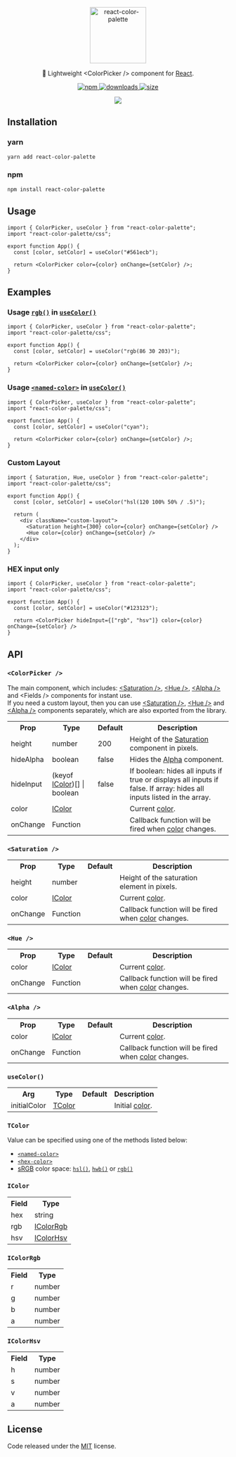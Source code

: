 <div align="center">
  <p>
    <img alt="react-color-palette" src="https://github.com/Wondermarin/react-color-palette/raw/main/public/logo.png" width="128px" height="128px" />
  </p>
  <p>🎨 Lightweight &lt;ColorPicker /&gt; component for <a href="https://github.com/facebook/react">React</a>.</p>
  <p>
    <a href="https://www.npmjs.com/package/react-color-palette">
      <img alt="npm" src="https://badgen.net/npm/v/react-color-palette?color=561ecb" />
    </a>
    <a href="https://www.npmjs.com/package/react-color-palette">
      <img alt="downloads" src="https://badgen.net/npm/dw/react-color-palette?color=561ecb" />
    </a>
    <a href="https://bundlephobia.com/result?p=react-color-palette">
      <img alt="size" src="https://badgen.net/bundlephobia/minzip/react-color-palette@latest?color=561ecb" />
    </a>
  </p>
  <p>
    <img src="https://github.com/Wondermarin/react-color-palette/raw/main/public/demo.apng" />
  </p>
</div>

## Installation

### yarn
```sh
yarn add react-color-palette
```

### npm
```sh
npm install react-color-palette
```

## Usage

```tsx
import { ColorPicker, useColor } from "react-color-palette";
import "react-color-palette/css";

export function App() {
  const [color, setColor] = useColor("#561ecb");

  return <ColorPicker color={color} onChange={setColor} />;
}
```

## Examples

### Usage <a href="https://developer.mozilla.org/en-US/docs/Web/CSS/color_value/rgb">`rgb()`</a> in <a href="#usecolor">`useColor()`</a>
```tsx
import { ColorPicker, useColor } from "react-color-palette";
import "react-color-palette/css";

export function App() {
  const [color, setColor] = useColor("rgb(86 30 203)");

  return <ColorPicker color={color} onChange={setColor} />;
}
```

### Usage <a href="https://developer.mozilla.org/en-US/docs/Web/CSS/named-color">`<named-color>`</a> in <a href="#usecolor">`useColor()`</a>
```tsx
import { ColorPicker, useColor } from "react-color-palette";
import "react-color-palette/css";

export function App() {
  const [color, setColor] = useColor("cyan");

  return <ColorPicker color={color} onChange={setColor} />;
}
```

### Custom Layout
```tsx
import { Saturation, Hue, useColor } from "react-color-palette";
import "react-color-palette/css";

export function App() {
  const [color, setColor] = useColor("hsl(120 100% 50% / .5)");

  return (
    <div className="custom-layout">
      <Saturation height={300} color={color} onChange={setColor} />
      <Hue color={color} onChange={setColor} />
    </div>
  );
}
```

### HEX input only
```tsx
import { ColorPicker, useColor } from "react-color-palette";
import "react-color-palette/css";

export function App() {
  const [color, setColor] = useColor("#123123");

  return <ColorPicker hideInput={["rgb", "hsv"]} color={color} onChange={setColor} />
}
```

## API

### `<ColorPicker />`
<p>The main component, which includes: <a href="#saturation">&lt;Saturation /&gt;</a>, <a href="#hue">&lt;Hue /&gt;</a>, <a href="#alpha">&lt;Alpha /&gt;</a> and &lt;Fields /&gt; components for instant use.<br />If you need a custom layout, then you can use <a href="#saturation">&lt;Saturation /&gt;</a>, <a href="#hue">&lt;Hue /&gt;</a> and <a href="#alpha">&lt;Alpha /&gt;</a> components separately, which are also exported from the library.</p>

<table>
  <tr>
    <th>Prop</th>
    <th>Type</th>
    <th>Default</th>
    <th>Description</th>
  </tr>
  <tr>
    <td>height</td>
    <td>number</td>
    <td>200</td>
    <td>Height of the <a href="#saturation">Saturation</a> component in pixels.</td>
  </tr>
  <tr>
    <td>hideAlpha</td>
    <td>boolean</td>
    <td>false</td>
    <td>Hides the <a href="#alpha">Alpha</a> component.</td>
  </tr>
  <tr>
    <td>hideInput</td>
    <td>(keyof <a href="#icolor">IColor</a>)[] | boolean</td>
    <td>false</td>
    <td>If boolean: hides all inputs if true or displays all inputs if false. If array: hides all inputs listed in the array.</td>
  </tr>
  <tr>
    <td>color</td>
    <td><a href="#icolor">IColor</a></td>
    <td></td>
    <td>Current <a href="#icolor">color</a>.</td>
  </tr>
  <tr>
    <td>onChange</td>
    <td>Function</td>
    <td></td>
    <td>Сallback function will be fired when <a href="#icolor">color</a> changes.</td>
  </tr>
</table>

### `<Saturation />`

<table>
  <tr>
    <th>Prop</th>
    <th>Type</th>
    <th>Default</th>
    <th>Description</th>
  </tr>
  <tr>
    <td>height</td>
    <td>number</td>
    <td></td>
    <td>Height of the saturation element in pixels.</td>
  </tr>
  <tr>
    <td>color</td>
    <td><a href="#icolor">IColor</a></td>
    <td></td>
    <td>Current <a href="#icolor">color</a>.</td>
  </tr>
  <tr>
    <td>onChange</td>
    <td>Function</td>
    <td></td>
    <td>Сallback function will be fired when <a href="#icolor">color</a> changes.</td>
  </tr>
</table>

### `<Hue />`

<table>
  <tr>
    <th>Prop</th>
    <th>Type</th>
    <th>Default</th>
    <th>Description</th>
  </tr>
  <tr>
    <td>color</td>
    <td><a href="#icolor">IColor</a></td>
    <td></td>
    <td>Current <a href="#icolor">color</a>.</td>
  </tr>
  <tr>
    <td>onChange</td>
    <td>Function</td>
    <td></td>
    <td>Сallback function will be fired when <a href="#icolor">color</a> changes.</td>
  </tr>
</table>

### `<Alpha />`

<table>
  <tr>
    <th>Prop</th>
    <th>Type</th>
    <th>Default</th>
    <th>Description</th>
  </tr>
  <tr>
    <td>color</td>
    <td><a href="#icolor">IColor</a></td>
    <td></td>
    <td>Current <a href="#icolor">color</a>.</td>
  </tr>
  <tr>
    <td>onChange</td>
    <td>Function</td>
    <td></td>
    <td>Сallback function will be fired when <a href="#icolor">color</a> changes.</td>
  </tr>
</table>

### `useColor()`

<table>
  <tr>
    <th>Arg</th>
    <th>Type</th>
    <th>Default</th>
    <th>Description</th>
  </tr>
  <tr>
    <td>initialColor</td>
    <td><a href="#tcolor">TColor</a></td>
    <td></td>
    <td>Initial <a href="#tcolor">сolor</a>.</td>
  </tr>
</table>

### `TColor`
<p>Value can be specified using one of the methods listed below:</p>

- <a href="https://developer.mozilla.org/en-US/docs/Web/CSS/named-color">`<named-color>`</a>
- <a href="https://developer.mozilla.org/en-US/docs/Web/CSS/hex-color">`<hex-color>`</a>
- <a href="https://en.wikipedia.org/wiki/SRGB">sRGB</a> color space: <a href="https://developer.mozilla.org/en-US/docs/Web/CSS/color_value/hsl">`hsl()`</a>, <a href="https://developer.mozilla.org/en-US/docs/Web/CSS/color_value/hwb">`hwb()`</a> or <a href="https://developer.mozilla.org/en-US/docs/Web/CSS/color_value/rgb">`rgb()`</a>

### `IColor`

<table>
  <tr>
    <th>Field</th>
    <th>Type</th>
  </tr>
  <tr>
    <td>hex</td>
    <td>string</td>
  </tr>
  <tr>
    <td>rgb</td>
    <td><a href="#icolorrgb">IColorRgb</a></td>
  </tr>
  <tr>
    <td>hsv</td>
    <td><a href="#icolorhsv">IColorHsv</a></td>
  </tr>
</table>

### `IColorRgb`

<table>
  <tr>
    <th>Field</th>
    <th>Type</th>
  </tr>
  <tr>
    <td>r</td>
    <td>number</td>
  </tr>
  <tr>
    <td>g</td>
    <td>number</td>
  </tr>
  <tr>
    <td>b</td>
    <td>number</td>
  </tr>
    <tr>
    <td>a</td>
    <td>number</td>
  </tr>
</table>

### `IColorHsv`

<table>
  <tr>
    <th>Field</th>
    <th>Type</th>
  </tr>
  <tr>
    <td>h</td>
    <td>number</td>
  </tr>
  <tr>
    <td>s</td>
    <td>number</td>
  </tr>
  <tr>
    <td>v</td>
    <td>number</td>
  </tr>
    <tr>
    <td>a</td>
    <td>number</td>
  </tr>
</table>

## License

<p>Code released under the <a href="https://github.com/Wondermarin/react-color-palette/blob/master/LICENSE">MIT</a> license.</p>
